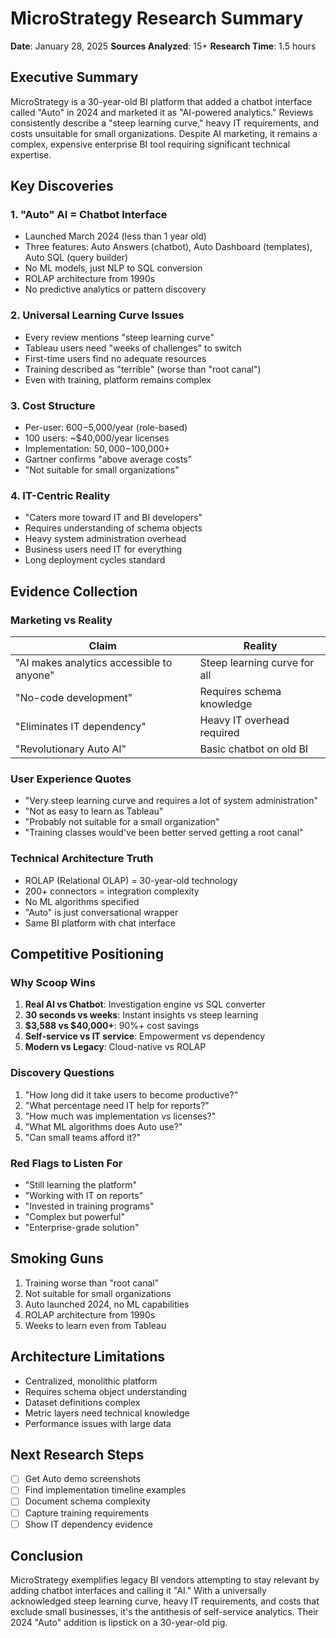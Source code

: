 # MicroStrategy Research Summary
**Date**: January 28, 2025
**Sources Analyzed**: 15+
**Research Time**: 1.5 hours

## Executive Summary
MicroStrategy is a 30-year-old BI platform that added a chatbot interface called "Auto" in 2024 and marketed it as "AI-powered analytics." Reviews consistently describe a "steep learning curve," heavy IT requirements, and costs unsuitable for small organizations. Despite AI marketing, it remains a complex, expensive enterprise BI tool requiring significant technical expertise.

## Key Discoveries

### 1. "Auto" AI = Chatbot Interface
- Launched March 2024 (less than 1 year old)
- Three features: Auto Answers (chatbot), Auto Dashboard (templates), Auto SQL (query builder)
- No ML models, just NLP to SQL conversion
- ROLAP architecture from 1990s
- No predictive analytics or pattern discovery

### 2. Universal Learning Curve Issues
- Every review mentions "steep learning curve"
- Tableau users need "weeks of challenges" to switch
- First-time users find no adequate resources
- Training described as "terrible" (worse than "root canal")
- Even with training, platform remains complex

### 3. Cost Structure
- Per-user: $600-$5,000/year (role-based)
- 100 users: ~$40,000/year licenses
- Implementation: $50,000-$100,000+
- Gartner confirms "above average costs"
- "Not suitable for small organizations"

### 4. IT-Centric Reality
- "Caters more toward IT and BI developers"
- Requires understanding of schema objects
- Heavy system administration overhead
- Business users need IT for everything
- Long deployment cycles standard

## Evidence Collection

### Marketing vs Reality
| Claim | Reality |
|-------|---------|
| "AI makes analytics accessible to anyone" | Steep learning curve for all |
| "No-code development" | Requires schema knowledge |
| "Eliminates IT dependency" | Heavy IT overhead required |
| "Revolutionary Auto AI" | Basic chatbot on old BI |

### User Experience Quotes
- "Very steep learning curve and requires a lot of system administration"
- "Not as easy to learn as Tableau"
- "Probably not suitable for a small organization"
- "Training classes would've been better served getting a root canal"

### Technical Architecture Truth
- ROLAP (Relational OLAP) = 30-year-old technology
- 200+ connectors = integration complexity
- No ML algorithms specified
- "Auto" is just conversational wrapper
- Same BI platform with chat interface

## Competitive Positioning

### Why Scoop Wins
1. **Real AI vs Chatbot**: Investigation engine vs SQL converter
2. **30 seconds vs weeks**: Instant insights vs steep learning
3. **$3,588 vs $40,000+**: 90%+ cost savings
4. **Self-service vs IT service**: Empowerment vs dependency
5. **Modern vs Legacy**: Cloud-native vs ROLAP

### Discovery Questions
1. "How long did it take users to become productive?"
2. "What percentage need IT help for reports?"
3. "How much was implementation vs licenses?"
4. "What ML algorithms does Auto use?"
5. "Can small teams afford it?"

### Red Flags to Listen For
- "Still learning the platform"
- "Working with IT on reports"
- "Invested in training programs"
- "Complex but powerful"
- "Enterprise-grade solution"

## Smoking Guns
1. Training worse than "root canal"
2. Not suitable for small organizations
3. Auto launched 2024, no ML capabilities
4. ROLAP architecture from 1990s
5. Weeks to learn even from Tableau

## Architecture Limitations
- Centralized, monolithic platform
- Requires schema object understanding
- Dataset definitions complex
- Metric layers need technical knowledge
- Performance issues with large data

## Next Research Steps
- [ ] Get Auto demo screenshots
- [ ] Find implementation timeline examples
- [ ] Document schema complexity
- [ ] Capture training requirements
- [ ] Show IT dependency evidence

## Conclusion
MicroStrategy exemplifies legacy BI vendors attempting to stay relevant by adding chatbot interfaces and calling it "AI." With a universally acknowledged steep learning curve, heavy IT requirements, and costs that exclude small businesses, it's the antithesis of self-service analytics. Their 2024 "Auto" addition is lipstick on a 30-year-old pig.